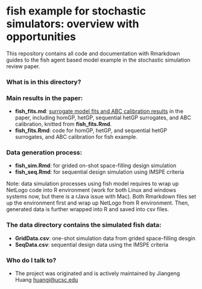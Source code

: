 # fish example for stochastic simulators: overview with opportunities

This repository contains all code and documentation with Rmarkdown guides to the fish agent based model example in the stochastic simulation review paper. 

### What is in this directory? 

### Main results in the paper: 

* **fish_fits.md**: [surrogate model fits and ABC calibration results](https://github.com/jhuang672/fish/blob/master/fish_fits.md) in the paper, including homGP, hetGP, sequential hetGP surrogates, and ABC calibration, knitted from **fish_fits.Rmd**.
* **fish_fits.Rmd**: code for homGP, hetGP, and sequential hetGP surrogates, and ABC calibration for fish example. 

### Data generation process: 

* **fish_sim.Rmd**: for grided on-shot space-filling design simulation
* **fish_seq.Rmd**: for sequential design simulation using IMSPE criteria 

Note: data simulation processes using fish model requires to wrap up NetLogo code into R environment 
(work for both Linux and windows systems now, but there is a rJava issue with Mac). 
Both Rmarkdown files set up the environment first and wrap up NetLogo from R environment. Then, generated data is further wrapped into R and saved into csv files. 

### The **data** directory contains the simulated fish data: 

* **GridData.csv**: one-shot simulation data from grided space-filling desgin 
* **SeqData.csv**: sequential design data using the IMSPE criteria 

### Who do I talk to? ###

* The project was originated and is actively maintained by Jiangeng Huang <huangj@ucsc.edu>
